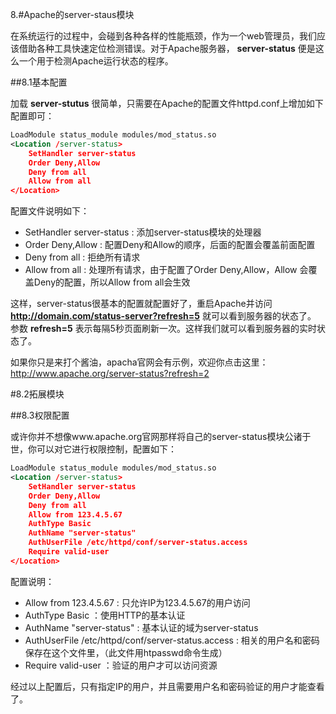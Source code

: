 8.#Apache的server-staus模块
  
在系统运行的过程中，会碰到各种各样的性能瓶颈，作为一个web管理员，我们应该借助各种工具快速定位检测错误。对于Apache服务器，
__server-status__ 便是这么一个用于检测Apache运行状态的程序。

##8.1基本配置

加载 __server-stutus__ 很简单，只需要在Apache的配置文件httpd.conf上增加如下配置即可：

```xml
LoadModule status_module modules/mod_status.so
<Location /server-status>
    SetHandler server-status
    Order Deny,Allow
    Deny from all
    Allow from all
</Location>
```
  配置文件说明如下：
  * SetHandler server-status : 添加server-status模块的处理器
  * Order Deny,Allow : 配置Deny和Allow的顺序，后面的配置会覆盖前面配置
  * Deny from all : 拒绝所有请求
  * Allow from all : 处理所有请求，由于配置了Order Deny,Allow，Allow 会覆盖Deny的配置，所以Allow from all会生效
  

这样，server-status很基本的配置就配置好了，重启Apache并访问 __http://domain.com/status-server?refresh=5__ 就可以看到服务器的状态了。
参数 __refresh=5__ 表示每隔5秒页面刷新一次。这样我们就可以看到服务器的实时状态了。
 
如果你只是来打个酱油，apacha官网会有示例，欢迎你点击这里：<a target="_blank" href="http://www.apache.org/server-status?refresh=2">http://www.apache.org/server-status?refresh=2</a>  

#8.2拓展模块
  

##8.3权限配置

或许你并不想像www.apache.org官网那样将自己的server-status模块公诸于世，你可以对它进行权限控制，配置如下：

```xml
LoadModule status_module modules/mod_status.so
<Location /server-status>
    SetHandler server-status
    Order Deny,Allow
    Deny from all
    Allow from 123.4.5.67
    AuthType Basic
    AuthName "server-status"
    AuthUserFile /etc/httpd/conf/server-status.access
    Require valid-user
</Location>
```

  配置说明：
  * Allow from 123.4.5.67 : 只允许IP为123.4.5.67的用户访问
  * AuthType Basic ：使用HTTP的基本认证
  * AuthName "server-status" : 基本认证的域为server-status
  * AuthUserFile /etc/httpd/conf/server-status.access :  相关的用户名和密码保存在这个文件里，（此文件用htpasswd命令生成）
  * Require valid-user ：验证的用户才可以访问资源


经过以上配置后，只有指定IP的用户，并且需要用户名和密码验证的用户才能查看了。




